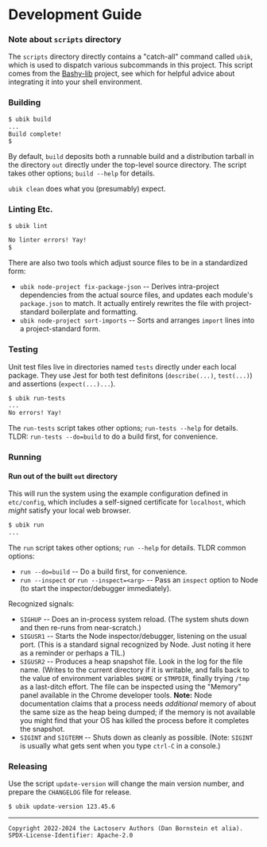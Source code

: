 Development Guide
=================

### Note about `scripts` directory

The `scripts` directory directly contains a "catch-all" command called `ubik`,
which is used to dispatch various subcommands in this project. This script
comes from the [Bashy-lib](https://github.com/danfuzz-bashy-lib) project, see
which for helpful advice about integrating it into your shell environment.

### Building

```sh
$ ubik build
...
Build complete!
$
```

By default, `build` deposits both a runnable build and a distribution tarball in
the directory `out` directly under the top-level source directory. The script
takes other options; `build --help` for details.

`ubik clean` does what you (presumably) expect.

### Linting Etc.

```sh
$ ubik lint

No linter errors! Yay!
$
```

There are also two tools which adjust source files to be in a standardized form:

* `ubik node-project fix-package-json` -- Derives intra-project dependencies
  from the actual source files, and updates each module's `package.json` to
  match. It actually entirely rewrites the file with project-standard
  boilerplate and formatting.
* `ubik node-project sort-imports` -- Sorts and arranges `import` lines into a
  project-standard form.

### Testing

Unit test files live in directories named `tests` directly under each local
package. They use Jest for both test definitons (`describe(...)`, `test(...)`)
and assertions (`expect(...)...`).

```sh
$ ubik run-tests
...
No errors! Yay!
```

The `run-tests` script takes other options; `run-tests --help` for details.
TLDR: `run-tests --do=build` to do a build first, for convenience.

### Running

#### Run out of the built `out` directory

This will run the system using the example configuration defined in
`etc/config`, which includes a self-signed certificate for `localhost`, which
_might_ satisfy your local web browser.

```sh
$ ubik run
...
```

The `run` script takes other options; `run --help` for details. TLDR common
options:
* `run --do=build` -- Do a build first, for convenience.
* `run --inspect` or `run --inspect=<arg>` -- Pass an `inspect` option to Node
  (to start the inspector/debugger immediately).

Recognized signals:
* `SIGHUP` -- Does an in-process system reload. (The system shuts down and then
  re-runs from near-scratch.)
* `SIGUSR1` -- Starts the Node inspector/debugger, listening on the usual port.
  (This is a standard signal recognized by Node. Just noting it here as a
  reminder or perhaps a TIL.)
* `SIGUSR2` -- Produces a heap snapshot file. Look in the log for the file name.
  (Writes to the current directory if it is writable, and falls back to the
  value of environment variables `$HOME` or `$TMPDIR`, finally trying `/tmp` as
  a last-ditch effort. The file can be inspected using the "Memory" panel
  available in the Chrome developer tools. **Note:** Node documentation claims
  that a process needs _additional_ memory of about the same size as the heap
  being dumped; if the memory is not available you might find that your OS has
  killed the process before it completes the snapshot.
* `SIGINT` and `SIGTERM` -- Shuts down as cleanly as possible. (Note: `SIGINT`
  is usually what gets sent when you type `ctrl-C` in a console.)

### Releasing

Use the script `update-version` will change the main version number, and
prepare the `CHANGELOG` file for release.

```sh
$ ubik update-version 123.45.6
```

- - - - - - - - - -
```
Copyright 2022-2024 the Lactoserv Authors (Dan Bornstein et alia).
SPDX-License-Identifier: Apache-2.0
```
